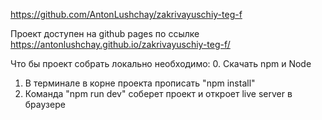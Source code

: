 https://github.com/AntonLushchay/zakrivayuschiy-teg-f

Проект доступен на github pages по ссылке https://antonlushchay.github.io/zakrivayuschiy-teg-f/

Что бы проект собрать локально необходимо: 0. Скачать npm и Node

1. В терминале в корне проекта прописать "npm install"
2. Команда "npm run dev" соберет проект и откроет live server в браузере
